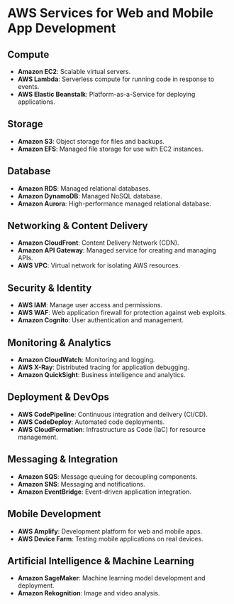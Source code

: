 # AWS Services for Web and Mobile App Development

## Compute
- **Amazon EC2**: Scalable virtual servers.
- **AWS Lambda**: Serverless compute for running code in response to events.
- **AWS Elastic Beanstalk**: Platform-as-a-Service for deploying applications.

## Storage
- **Amazon S3**: Object storage for files and backups.
- **Amazon EFS**: Managed file storage for use with EC2 instances.

## Database
- **Amazon RDS**: Managed relational databases.
- **Amazon DynamoDB**: Managed NoSQL database.
- **Amazon Aurora**: High-performance managed relational database.

## Networking & Content Delivery
- **Amazon CloudFront**: Content Delivery Network (CDN).
- **Amazon API Gateway**: Managed service for creating and managing APIs.
- **AWS VPC**: Virtual network for isolating AWS resources.

## Security & Identity
- **AWS IAM**: Manage user access and permissions.
- **AWS WAF**: Web application firewall for protection against web exploits.
- **Amazon Cognito**: User authentication and management.

## Monitoring & Analytics
- **Amazon CloudWatch**: Monitoring and logging.
- **AWS X-Ray**: Distributed tracing for application debugging.
- **Amazon QuickSight**: Business intelligence and analytics.

## Deployment & DevOps
- **AWS CodePipeline**: Continuous integration and delivery (CI/CD).
- **AWS CodeDeploy**: Automated code deployments.
- **AWS CloudFormation**: Infrastructure as Code (IaC) for resource management.

## Messaging & Integration
- **Amazon SQS**: Message queuing for decoupling components.
- **Amazon SNS**: Messaging and notifications.
- **Amazon EventBridge**: Event-driven application integration.

## Mobile Development
- **AWS Amplify**: Development platform for web and mobile apps.
- **AWS Device Farm**: Testing mobile applications on real devices.

## Artificial Intelligence & Machine Learning
- **Amazon SageMaker**: Machine learning model development and deployment.
- **Amazon Rekognition**: Image and video analysis.
